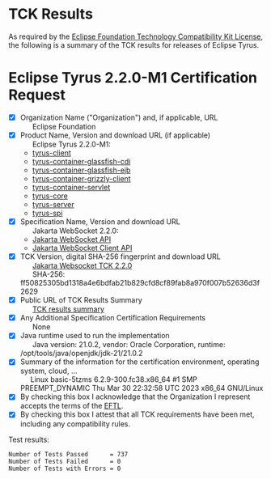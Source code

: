 TCK Results
===========

 As required by the
[Eclipse Foundation Technology Compatibility Kit License](https://www.eclipse.org/legal/tck.php),
the following is a summary of the TCK results for releases of Eclipse Tyrus.

 # Eclipse Tyrus 2.2.0-M1 Certification Request

 - [x] Organization Name ("Organization") and, if applicable, URL<br/>
 &nbsp;&nbsp;&nbsp;&nbsp;&nbsp; Eclipse Foundation
 - [x] Product Name, Version and download URL (if applicable)<br/>
&nbsp;&nbsp;&nbsp;&nbsp;&nbsp; Eclipse Tyrus 2.2.0-M1:
   * [tyrus-client](https://jakarta.oss.sonatype.org/content/repositories/staging/org/glassfish/tyrus/tyrus-client/2.2.0-M1/tyrus-client-2.2.0-M1.jar)
   * [tyrus-container-glassfish-cdi](https://jakarta.oss.sonatype.org/content/repositories/staging/org/glassfish/tyrus/tyrus-container-glassfish-cdi/2.2.0-M1/tyrus-container-glassfish-cdi-2.2.0-M1.jar)
   * [tyrus-container-glassfish-ejb](https://jakarta.oss.sonatype.org/content/repositories/staging/org/glassfish/tyrus/tyrus-container-glassfish-ejb/2.1.0-M3/tyrus-container-glassfish-ejb-2.2.0-M1.jar)
   * [tyrus-container-grizzly-client](https://jakarta.oss.sonatype.org/content/repositories/staging/org/glassfish/tyrus/tyrus-container-grizzly-client/2.2.0-M1/tyrus-container-grizzly-client-2.2.0-M1.jar)
   * [tyrus-container-servlet](https://jakarta.oss.sonatype.org/content/repositories/staging/org/glassfish/tyrus/tyrus-container-servlet/2.2.0-M1/tyrus-container-servlet-2.2.0-M1.jar)
   * [tyrus-core](https://jakarta.oss.sonatype.org/content/repositories/staging/org/glassfish/tyrus/tyrus-core/2.2.0-M1/tyrus-core-2.2.0-M1.jar)
   * [tyrus-server](https://jakarta.oss.sonatype.org/content/repositories/staging/org/glassfish/tyrus/tyrus-server/2.2.0-M1/tyrus-server-2.2.0-M1.jar)
   * [tyrus-spi](https://jakarta.oss.sonatype.org/content/repositories/staging/org/glassfish/tyrus/tyrus-spi/2.2.0-M1/tyrus-spi-2.2.0-M1.jar)
- [x] Specification Name, Version and download URL<br/>
 &nbsp;&nbsp;&nbsp;&nbsp;&nbsp; Jakarta WebSocket 2.2.0:
   * [Jakarta WebSocket API](https://jakarta.oss.sonatype.org/content/repositories/staging/jakarta/websocket/jakarta.websocket-api/2.2.0/jakarta.websocket-api-2.2.0.jar)
   * [Jakarta WebSocket Client API](https://jakarta.oss.sonatype.org/content/repositories/staging/jakarta/websocket/jakarta.websocket-client-api/2.2.0/jakarta.websocket-client-api-2.2.0.jar)
- [x] TCK Version, digital SHA-256 fingerprint and download URL<br/>
 &nbsp;&nbsp;&nbsp;&nbsp;&nbsp; [Jakarta Websocket TCK 2.2.0](https://www.eclipse.org/downloads/download.php?file=/ee4j/jakartaee-tck/jakartaee11/staged/eftl/jakarta-websocket-tck-2.2.0.zip)<br/>
 &nbsp;&nbsp;&nbsp;&nbsp;&nbsp; SHA-256: ff50825305bd1318a4e6bdfab21b829cfd8cf89fab8a970f007b52636d3f2629
- [x] Public URL of TCK Results Summary<br/>
 &nbsp;&nbsp;&nbsp;&nbsp;&nbsp; [TCK results summary](eclipse-tyrus-2.2.0-M1-jdk21-summary)
- [x] Any Additional Specification Certification Requirements<br/>
&nbsp;&nbsp;&nbsp;&nbsp;&nbsp; None
- [x] Java runtime used to run the implementation<br/>
&nbsp;&nbsp;&nbsp;&nbsp;&nbsp; Java version: 21.0.2, vendor: Oracle Corporation, runtime: /opt/tools/java/openjdk/jdk-21/21.0.2
- [x] Summary of the information for the certification environment, operating system, cloud, ...<br/>
&nbsp;&nbsp;&nbsp;&nbsp;&nbsp;Linux basic-5tzms 6.2.9-300.fc38.x86_64 #1 SMP PREEMPT_DYNAMIC Thu Mar 30 22:32:58 UTC 2023 x86_64 GNU/Linux
- [x] By checking this box I acknowledge that the Organization I represent accepts the terms of the [EFTL](https://www.eclipse.org/legal/tck.php).
- [x] By checking this box I attest that all TCK requirements have been met, including any compatibility rules.

 Test results:

 ```
Number of Tests Passed      = 737
Number of Tests Failed      = 0
Number of Tests with Errors = 0
```
